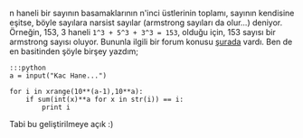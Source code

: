 <!--
.. date: 2012-12-18 18:31:18
.. slug: python-narsist-sayilar
.. title: Python narsist sayılar
.. description: Python ile yazılmış, narsist sayıları bulma algoritması. Algoritma meraklıları okuyabilirler.
-->

n haneli bir sayının basamaklarının n'inci üstlerinin toplamı, sayının
kendisine eşitse, böyle sayılara narsist sayılar (armstrong sayıları da
olur...) deniyor. Örneğin, 153, 3 haneli `1^3 + 5^3 + 3^3 = 153`,
olduğu için, 153 sayısı bir armstrong sayısı oluyor. Bununla ilgili bir
forum konusu [şurada][] vardı. Ben de en basitinden şöyle birşey yazdım; <!-- TEASER_END -->

    :::python
    a = input("Kac Hane...")
    
    for i in xrange(10**(a-1),10**a):
        if sum(int(x)**a for x in str(i)) == i:
            print i

Tabi bu geliştirilmeye açık :)

  [şurada]: http://www.istihza.com/forum/viewtopic.php?f=40&t=270